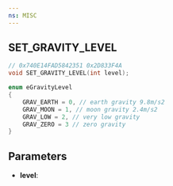 ```yaml
---
ns: MISC
---
```

## SET_GRAVITY_LEVEL

```c
// 0x740E14FAD5842351 0x2D833F4A
void SET_GRAVITY_LEVEL(int level);
```

```cpp
enum eGravityLevel
{
    GRAV_EARTH = 0, // earth gravity 9.8m/s2
    GRAV_MOON = 1, // moon gravity 2.4m/s2
	GRAV_LOW = 2, // very low gravity
    GRAV_ZERO = 3 // zero gravity
}
```

## Parameters
* **level**: 

